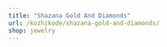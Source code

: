 ```yaml
---
title: "Shazana Gold And Diamonds"
url: /kozhikode/shazana-gold-and-diamonds/
shop: jewelry
---
```

